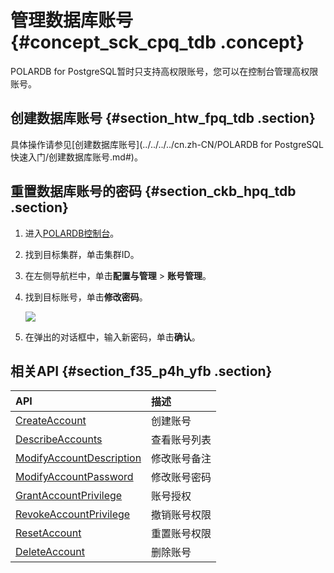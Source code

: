 # 管理数据库账号 {#concept_sck_cpq_tdb .concept}

POLARDB for PostgreSQL暂时只支持高权限账号，您可以在控制台管理高权限账号。

## 创建数据库账号 {#section_htw_fpq_tdb .section}

具体操作请参见[创建数据库账号](../../../../cn.zh-CN/POLARDB for PostgreSQL 快速入门/创建数据库账号.md#)。

## 重置数据库账号的密码 {#section_ckb_hpq_tdb .section}

1.  进入[POLARDB控制台](https://polardb.console.aliyun.com)。
2.  找到目标集群，单击集群ID。
3.  在左侧导航栏中，单击**配置与管理** \> **账号管理**。
4.  找到目标账号，单击**修改密码**。

    ![](http://static-aliyun-doc.oss-cn-hangzhou.aliyuncs.com/assets/img/217482/155747535346918_zh-CN.png)

5.  在弹出的对话框中，输入新密码，单击**确认**。

## 相关API {#section_f35_p4h_yfb .section}

|API|描述|
|:--|:-|
|[CreateAccount](../../../../cn.zh-CN/API参考/账号管理/CreateAccount.md#)|创建账号|
|[DescribeAccounts](../../../../cn.zh-CN/API参考/账号管理/DescribeAccounts.md#)|查看账号列表|
|[ModifyAccountDescription](../../../../cn.zh-CN/API参考/账号管理/ModifyAccountDescription.md#)|修改账号备注|
|[ModifyAccountPassword](../../../../cn.zh-CN/API参考/账号管理/ModifyAccountPassword.md#)|修改账号密码|
|[GrantAccountPrivilege](../../../../cn.zh-CN/API参考/账号管理/GrantAccountPrivilege.md#)|账号授权|
|[RevokeAccountPrivilege](../../../../cn.zh-CN/API参考/账号管理/RevokeAccountPrivilege.md#)|撤销账号权限|
|[ResetAccount](../../../../cn.zh-CN/API参考/账号管理/ResetAccount.md#)|重置账号权限|
|[DeleteAccount](../../../../cn.zh-CN/API参考/账号管理/DeleteAccount.md#)|删除账号|


